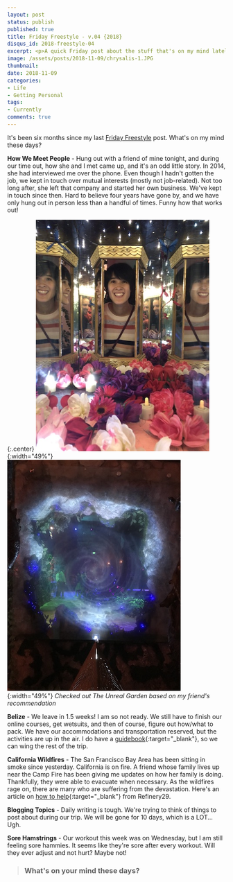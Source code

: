 ```yaml
---
layout: post
status: publish
published: true
title: Friday Freestyle - v.04 {2018}
disqus_id: 2018-freestyle-04
excerpt: <p>A quick Friday post about the stuff that's on my mind lately.</p>
image: /assets/posts/2018-11-09/chrysalis-1.JPG
thumbnail: 
date: 2018-11-09
categories:
- Life
- Getting Personal
tags: 
- Currently
comments: true
---
```

It's been six months since my last [Friday Freestyle](/2018-freestyle-03/) post. What's on my mind these days? 

**How We Meet People** - Hung out with a friend of mine tonight, and during our time out, how she and I met came up, and it's an odd little story. In 2014, she had interviewed me over the phone. Even though I hadn't gotten the job, we kept in touch over mutual interests (mostly not job-related). Not too long after, she left that company and started her own business. We've kept in touch since then. Hard to believe four years have gone by, and we have only hung out in person less than a handful of times. Funny how that works out!

{:.center}
![onedome - The Unreal Garden](/assets/posts/2018-11-09/chrysalis-2.JPG){:width="49%"} ![onedome - The Unreal Garden](/assets/posts/2018-11-09/chrysalis-1.JPG){:width="49%"} 
*Checked out The Unreal Garden based on my friend's recommendation*

**Belize** - We leave in 1.5 weeks! I am so not ready. We still have to finish our online courses, get wetsuits, and then of course, figure out how/what to pack. We have our accommodations and transportation reserved, but the activities are up in the air. I do have a [guidebook](https://www.amazon.com/Frommers-Belize-Complete-Guides-Wunderman/dp/1628873868/ref=tmm_pap_swatch_0?_encoding=UTF8&qid=1541914037&sr=8-1){:target="_blank"}, so we can wing the rest of the trip. 

**California Wildfires** - The San Francisco Bay Area has been sitting in smoke since yesterday. California is on fire. A friend whose family lives up near the Camp Fire has been giving me updates on how her family is doing. Thankfully, they were able to evacuate when necessary. As the wildfires rage on, there are many who are suffering from the devastation. Here's an article on [how to help](https://www.refinery29.com/en-us/2018/11/216602/help-california-fire-victims-paradise-malibu-aid){:target="_blank"} from Refinery29. 

**Blogging Topics** - Daily writing is tough. We're trying to think of things to post about during our trip. We will be gone for 10 days, which is a LOT... Ugh. 

**Sore Hamstrings** - Our workout this week was on Wednesday, but I am still feeling sore hammies. It seems like they're sore after every workout. Will they ever adjust and not hurt? Maybe not!

>### What's on your mind these days?